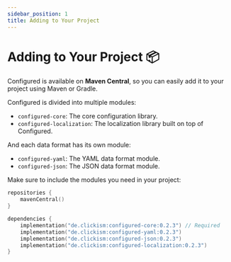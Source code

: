 ```yaml
---
sidebar_position: 1
title: Adding to Your Project
---
```

# Adding to Your Project 📦
Configured is available on **Maven Central**, so you can easily add it to your project
using Maven or Gradle.

Configured is divided into multiple modules:
- `configured-core`: The core configuration library.
- `configured-localization`: The localization library built on top of Configured.

And each data format has its own module:
- `configured-yaml`: The YAML data format module.
- `configured-json`: The JSON data format module.

Make sure to include the modules you need in your project:
```kotlin
repositories {
    mavenCentral()
}

dependencies {
    implementation("de.clickism:configured-core:0.2.3") // Required
    implementation("de.clickism:configured-yaml:0.2.3")
    implementation("de.clickism:configured-json:0.2.3")
    implementation("de.clickism:configured-localization:0.2.3")
}
```
